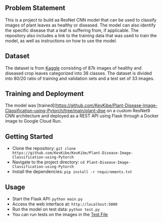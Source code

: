 ## Problem Statement
This is a project to build aa ResNet CNN model that can be used to classify images of plant leaves as healthy or diseased. The model can also identify the specific disease that a leaf is suffering from, if applicable. The repository also includes a link to the training data that was used to train the model, as well as instructions on how to use the model.

## Dataset
The dataset is from [Kaggle](https://www.kaggle.com/datasets/vipoooool/new-plant-diseases-dataset) consisting of 87k images of healthy and diseased crop leaves categorized into 38 classes. The dataset is divided into 80/20 ratio of training and validation sets and a test set of 33 images.

## Training and Deployment
The model was [trained](https://github.com/KevKibe/Plant-Disease-Image-Classification-using-Pytorch/tree/main/plant-dise on a custom ResNet9 CNN architecture and deployed as a REST API using Flask through a Docker image to Google Cloud Run. 

## Getting Started
- Clone the repository: `git clone https://github.com/KevKibe/KevKibe/Plant-Disease-Image-Classification-using-Pytorch`
- Navigate to the project directory: `cd Plant-Disease-Image-Classification-using-Pytorch`
- Install the dependencies: `pip install -r requirements.txt`

## Usage
- Start the Flask API: `python main.py`
- Access the web interface at: `http://localhost:5000`
- Run the model on test data: `python test.py`
- You can run tests on the images in the [Test File](https://github.com/KevKibe/Plant-Disease-Image-Classification-using-Pytorch/tree/main/test)
  
